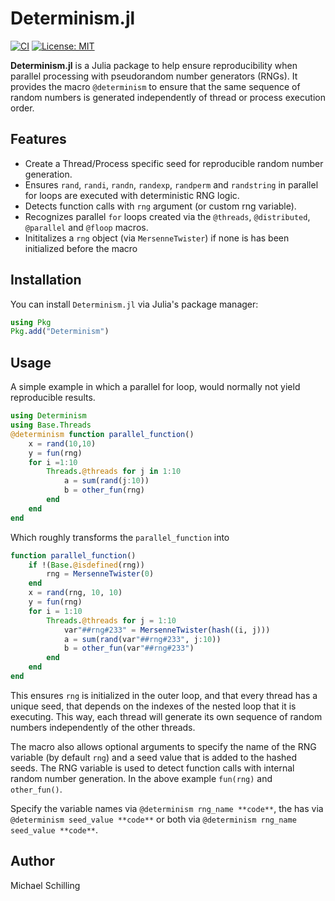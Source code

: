 # Determinism.jl

[![CI](https://github.com/Ntropic/Determinism/actions/workflows/ci.yml/badge.svg)](https://github.com/Ntropic/Determinism/actions/workflows/ci.yml)
[![License: MIT](https://img.shields.io/badge/License-MIT-yellow.svg)](https://opensource.org/licenses/MIT)

**Determinism.jl** is a Julia package to help ensure reproducibility when parallel processing with pseudorandom number generators (RNGs). It provides the macro `@determinism` to ensure that the same sequence of random numbers is generated independently of thread or process execution order.

## Features
- Create a Thread/Process specific seed for reproducible random number generation.
- Ensures `rand`, `randi`, `randn`, `randexp`, `randperm` and `randstring` in parallel for loops are executed with deterministic RNG logic.
- Detects function calls with `rng` argument (or custom rng variable).
- Recognizes parallel `for` loops created via the `@threads`, `@distributed`, `@parallel` and `@floop` macros.
- Inititalizes a `rng` object (via `MersenneTwister`) if none is has been initialized before the macro


## Installation
You can install `Determinism.jl` via Julia's package manager:

```julia
using Pkg
Pkg.add("Determinism")
```

## Usage
A simple example in which a parallel for loop, would normally not yield reproducible results.
```julia
using Determinism
using Base.Threads 
@determinism function parallel_function()
    x = rand(10,10)
    y = fun(rng)
    for i =1:10
        Threads.@threads for j in 1:10
            a = sum(rand(j:10))
            b = other_fun(rng)
        end
    end
end
```
Which roughly transforms the `parallel_function` into
```julia
function parallel_function()
    if !(Base.@isdefined(rng))
        rng = MersenneTwister(0)
    end
    x = rand(rng, 10, 10)
    y = fun(rng)
    for i = 1:10
        Threads.@threads for j = 1:10
            var"##rng#233" = MersenneTwister(hash((i, j)))
            a = sum(rand(var"##rng#233", j:10))
            b = other_fun(var"##rng#233")
        end
    end
end
```
This ensures `rng` is initialized in the outer loop, and that every thread has a unique seed, that depends on the indexes of the nested loop that it is executing. This way, each thread will generate its own sequence of random numbers independently of the other threads.

The macro also allows optional arguments to specify the name of the RNG variable (by default `rng`) and a seed value that is added to the hashed seeds. The RNG variable is used to detect function calls with internal random number generation. In the above example `fun(rng)` and `other_fun()`.

Specify the variable names via `@determinism rng_name **code**`, the has via `@determinism seed_value **code**` or both via `@determinism rng_name seed_value **code**`. 

## Author
Michael Schilling